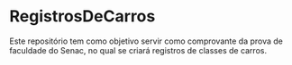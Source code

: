 # RegistrosDeCarros
Este repositório tem como objetivo servir como comprovante da prova de faculdade do Senac, no qual se criará registros de classes de carros.
